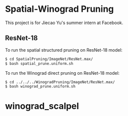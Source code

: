 # Spatial-Winograd Pruning

This project is for Jiecao Yu's summer intern at Facebook.

## ResNet-18

To run the spatial structured pruning on ResNet-18 model:

```bash
$ cd SpatialPruning/ImageNet/ResNet.max/
$ bash spatial_prune.uniform.sh
```

To run the Winograd direct pruning on ResNet-18 model:

```bash
$ cd ../../../WinogradPruning/ImageNet/ResNet.max/
$ bash winograd_prune.uniform.sh
```
# winograd_scalpel
